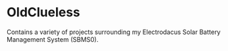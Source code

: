 # OldClueless
Contains a variety of projects surrounding my Electrodacus Solar Battery Management System (SBMS0).
